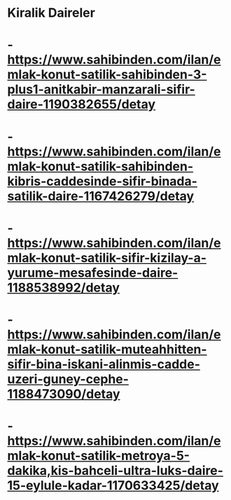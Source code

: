 # Kiralik Daireler
# -https://www.sahibinden.com/ilan/emlak-konut-satilik-sahibinden-3-plus1-anitkabir-manzarali-sifir-daire-1190382655/detay

# -https://www.sahibinden.com/ilan/emlak-konut-satilik-sahibinden-kibris-caddesinde-sifir-binada-satilik-daire-1167426279/detay

# -https://www.sahibinden.com/ilan/emlak-konut-satilik-sifir-kizilay-a-yurume-mesafesinde-daire-1188538992/detay

# -https://www.sahibinden.com/ilan/emlak-konut-satilik-muteahhitten-sifir-bina-iskani-alinmis-cadde-uzeri-guney-cephe-1188473090/detay

# -https://www.sahibinden.com/ilan/emlak-konut-satilik-metroya-5-dakika,kis-bahceli-ultra-luks-daire-15-eylule-kadar-1170633425/detay
